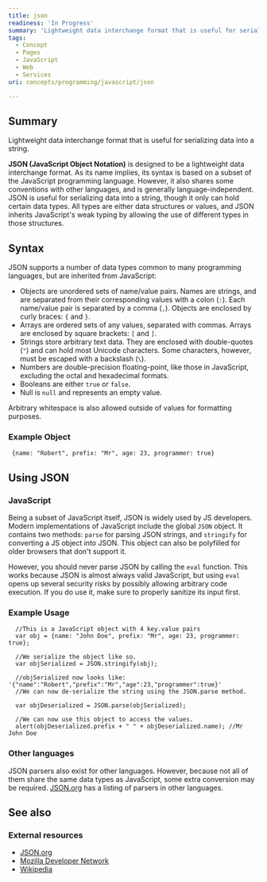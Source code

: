 ```yaml
---
title: json
readiness: 'In Progress'
summary: 'Lightweight data interchange format that is useful for serializing data into a string.'
tags:
  - Concept
  - Pages
  - JavaScript
  - Web
  - Services
uri: concepts/programming/javascript/json

---
```

## <span>Summary</span>

Lightweight data interchange format that is useful for serializing data into a string.

**JSON (JavaScript Object Notation)** is designed to be a lightweight data interchange format. As its name implies, its syntax is based on a subset of the JavaScript programming language. However, it also shares some conventions with other languages, and is generally language-independent. JSON is useful for serializing data into a string, though it only can hold certain data types. All types are either data structures or values, and JSON inherits JavaScript's weak typing by allowing the use of different types in those structures.

## <span>Syntax</span>

JSON supports a number of data types common to many programming languages, but are inherited from JavaScript:

-   Objects are unordered sets of name/value pairs. Names are strings, and are separated from their corresponding values with a colon (`:`). Each name/value pair is separated by a comma (`,`). Objects are enclosed by curly braces: `{` and `}`.
-   Arrays are ordered sets of any values, separated with commas. Arrays are enclosed by square brackets: `[` and `]`.
-   Strings store arbitrary text data. They are enclosed with double-quotes (`"`) and can hold most Unicode characters. Some characters, however, must be escaped with a backslash (`\`).
-   Numbers are double-precision floating-point, like those in JavaScript, excluding the octal and hexadecimal formats.
-   Booleans are either `true` or `false`.
-   Null is `null` and represents an empty value.

Arbitrary whitespace is also allowed outside of values for formatting purposes.

### <span>Example Object</span>

     {name: "Robert", prefix: "Mr", age: 23, programmer: true}

## <span>Using JSON</span>

### <span>JavaScript</span>

Being a subset of JavaScript itself, JSON is widely used by JS developers. Modern implementations of JavaScript include the global `JSON` object. It contains two methods: `parse` for parsing JSON strings, and `stringify` for converting a JS object into JSON. This object can also be polyfilled for older browsers that don't support it.

However, you should never parse JSON by calling the `eval` function. This works because JSON is almost always valid JavaScript, but using `eval` opens up several security risks by possibly allowing arbitrary code execution. If you do use it, make sure to properly sanitize its input first.

### <span>Example Usage</span>

      //This is a JavaScript object with 4 key.value pairs
      var obj = {name: "John Doe", prefix: "Mr", age: 23, programmer: true};

      //We serialize the object like so.
      var objSerialized = JSON.stringify(obj);

      //objSerialized now looks like: '{"name":"Robert","prefix":"Mr","age":23,"programmer":true}'
      //We can now de-serialize the string using the JSON.parse method.

      var objDeserialized = JSON.parse(objSerialized);

      //We can now use this object to access the values.
      alert(objDeserialized.prefix + " " + objDeserialized.name); //Mr John Doe


### <span>Other languages</span>

JSON parsers also exist for other languages. However, because not all of them share the same data types as JavaScript, some extra conversion may be required. [JSON.org](http://www.json.org/) has a listing of parsers in other languages.

## <span>See also</span>

### <span>External resources</span>

-   [JSON.org](http://www.json.org/)
-   [Mozilla Developer Network](https://developer.mozilla.org/en-US/docs/JSON)
-   [Wikipedia](http://en.wikipedia.org/wiki/JSON)
